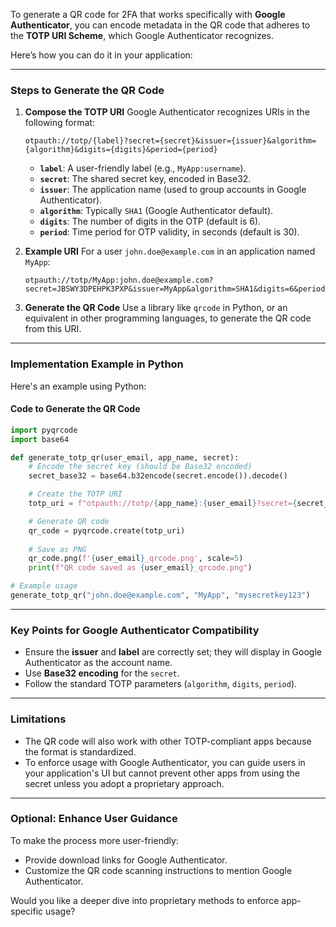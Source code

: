 To generate a QR code for 2FA that works specifically with **Google Authenticator**, you can encode metadata in the QR code that adheres to the **TOTP URI Scheme**, which Google Authenticator recognizes.

Here’s how you can do it in your application:

---

### **Steps to Generate the QR Code**

1. **Compose the TOTP URI**
   Google Authenticator recognizes URIs in the following format:
   ```plaintext
   otpauth://totp/{label}?secret={secret}&issuer={issuer}&algorithm={algorithm}&digits={digits}&period={period}
   ```
   - **`label`**: A user-friendly label (e.g., `MyApp:username`).
   - **`secret`**: The shared secret key, encoded in Base32.
   - **`issuer`**: The application name (used to group accounts in Google Authenticator).
   - **`algorithm`**: Typically `SHA1` (Google Authenticator default).
   - **`digits`**: The number of digits in the OTP (default is 6).
   - **`period`**: Time period for OTP validity, in seconds (default is 30).

2. **Example URI**
   For a user `john.doe@example.com` in an application named `MyApp`:
   ```plaintext
   otpauth://totp/MyApp:john.doe@example.com?secret=JBSWY3DPEHPK3PXP&issuer=MyApp&algorithm=SHA1&digits=6&period=30
   ```

3. **Generate the QR Code**
   Use a library like `qrcode` in Python, or an equivalent in other programming languages, to generate the QR code from this URI.

---

### **Implementation Example in Python**

Here's an example using Python:

#### **Code to Generate the QR Code**
```python
import pyqrcode
import base64

def generate_totp_qr(user_email, app_name, secret):
    # Encode the secret key (should be Base32 encoded)
    secret_base32 = base64.b32encode(secret.encode()).decode()

    # Create the TOTP URI
    totp_uri = f"otpauth://totp/{app_name}:{user_email}?secret={secret_base32}&issuer={app_name}&algorithm=SHA1&digits=6&period=30"

    # Generate QR code
    qr_code = pyqrcode.create(totp_uri)
    
    # Save as PNG
    qr_code.png(f'{user_email}_qrcode.png', scale=5)
    print(f"QR code saved as {user_email}_qrcode.png")

# Example usage
generate_totp_qr("john.doe@example.com", "MyApp", "mysecretkey123")
```

---

### **Key Points for Google Authenticator Compatibility**
- Ensure the **issuer** and **label** are correctly set; they will display in Google Authenticator as the account name.
- Use **Base32 encoding** for the `secret`.
- Follow the standard TOTP parameters (`algorithm`, `digits`, `period`).

---

### **Limitations**
- The QR code will also work with other TOTP-compliant apps because the format is standardized.
- To enforce usage with Google Authenticator, you can guide users in your application's UI but cannot prevent other apps from using the secret unless you adopt a proprietary approach.

---

### **Optional: Enhance User Guidance**
To make the process more user-friendly:
- Provide download links for Google Authenticator.
- Customize the QR code scanning instructions to mention Google Authenticator.

Would you like a deeper dive into proprietary methods to enforce app-specific usage?